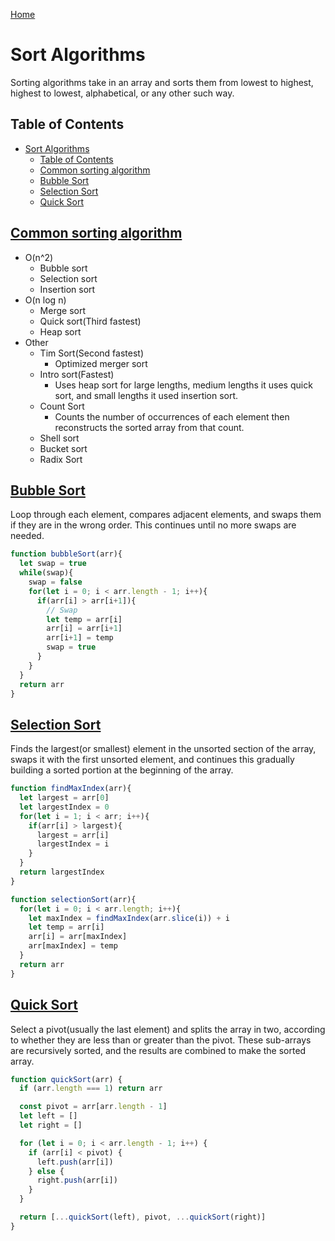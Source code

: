 <!--
 * This file is part of RS Cheat Sheets.
 *
 * RS Cheat Sheets is free software: you can redistribute it and/or modify
 * it under the terms of the GNU General Public License as published by
 * the Free Software Foundation, either version 3 of the License, or
 * (at your option) any later version.
 *
 * RS Cheat Sheets is distributed in the hope that it will be useful,
 * but WITHOUT ANY WARRANTY; without even the implied warranty of
 * MERCHANTABILITY or FITNESS FOR A PARTICULAR PURPOSE.  See the
 * GNU General Public License for more details.
 *
 * You should have received a copy of the GNU General Public License
 * along with RS Cheat Sheets. If not, see <https://www.gnu.org/licenses/>.
 */
-->

[Home](../README.md)

# Sort Algorithms
Sorting algorithms take in an array and sorts them from lowest to highest, highest to lowest, alphabetical, or any other such way.

## Table of Contents

<!-- TOC -->

- [Sort Algorithms](#sort-algorithms)
	- [Table of Contents](#table-of-contents)
	- [Common sorting algorithm](#common-sorting-algorithm)
	- [Bubble Sort](#bubble-sort)
	- [Selection Sort](#selection-sort)
	- [Quick Sort](#quick-sort)

<!-- /TOC -->

## [Common sorting algorithm](#table-of-contents)
- O(n^2)
  - Bubble sort
  - Selection sort
  - Insertion sort
- O(n log n)
  - Merge sort
  - Quick sort(Third fastest)
  - Heap sort
- Other
  - Tim Sort(Second fastest)
    - Optimized merger sort
  - Intro sort(Fastest)
    - Uses heap sort for large lengths, medium lengths it uses quick sort, and small lengths it used insertion sort.
  - Count Sort
    - Counts the number of occurrences of each element then reconstructs the sorted array from that count.
  - Shell sort
  - Bucket sort
  - Radix Sort

## [Bubble Sort](#table-of-contents)
Loop through each element, compares adjacent elements, and swaps them if they are in the wrong order. This continues until no more swaps are needed.

```javascript
function bubbleSort(arr){
  let swap = true
  while(swap){
    swap = false
    for(let i = 0; i < arr.length - 1; i++){
      if(arr[i] > arr[i+1]){
        // Swap
        let temp = arr[i]
        arr[i] = arr[i+1]
        arr[i+1] = temp
        swap = true
      }
    }
  }
  return arr
}
```

## [Selection Sort](#table-of-contents)
Finds the largest(or smallest) element in the unsorted section of the array, swaps it with the first unsorted element, and continues this gradually building a sorted portion at the beginning of the array.

```javascript
function findMaxIndex(arr){
  let largest = arr[0]
  let largestIndex = 0
  for(let i = 1; i < arr; i++){
    if(arr[i] > largest){
      largest = arr[i]
      largestIndex = i
    }
  }
  return largestIndex
}

function selectionSort(arr){
  for(let i = 0; i < arr.length; i++){
    let maxIndex = findMaxIndex(arr.slice(i)) + i
    let temp = arr[i]
    arr[i] = arr[maxIndex]
    arr[maxIndex] = temp
  }
  return arr
}
```

## [Quick Sort](#table-of-contents)
Select a pivot(usually the last element) and splits the array in two, according to whether they are less than or greater than the pivot. These sub-arrays are recursively sorted, and the results are combined to make the sorted array.

```javascript
function quickSort(arr) {
  if (arr.length === 1) return arr

  const pivot = arr[arr.length - 1]
  let left = []
  let right = []

  for (let i = 0; i < arr.length - 1; i++) {
    if (arr[i] < pivot) {
      left.push(arr[i])
    } else {
      right.push(arr[i])
    }
  }

  return [...quickSort(left), pivot, ...quickSort(right)]
}
```